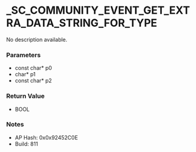 # _SC_COMMUNITY_EVENT_GET_EXTRA_DATA_STRING_FOR_TYPE

No description available.

### Parameters
* const char* p0
* char* p1
* const char* p2

### Return Value
* BOOL

### Notes
* AP Hash: 0x0x92452C0E
* Build: 811

